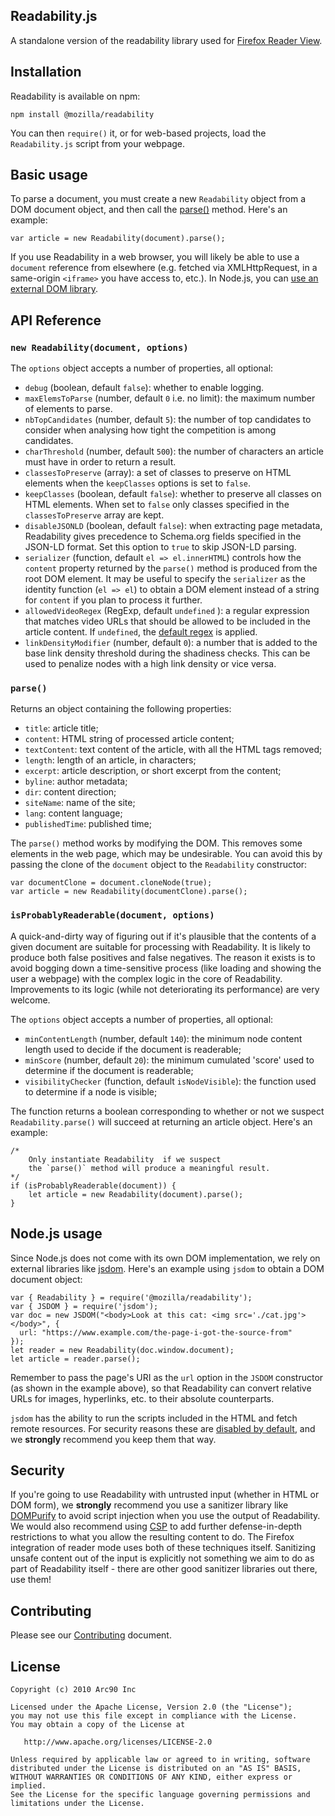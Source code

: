 ## Readability\.js

A standalone version of the readability library used for [Firefox Reader View](https://support.mozilla.org/kb/firefox-reader-view-clutter-free-web-pages)\.

## Installation

Readability is available on npm:


```
npm install @mozilla/readability
```

You can then `require()` it, or for web-based projects, load the `Readability.js` script from your webpage\.

## Basic usage

To parse a document, you must create a new `Readability` object from a DOM document object, and then call the [parse\(\)](#parse) method\. Here's an example:


```
var article = new Readability(document).parse();
```

If you use Readability in a web browser, you will likely be able to use a `document` reference from elsewhere \(e\.g\. fetched via XMLHttpRequest, in a same-origin `<iframe>` you have access to, etc\.\)\. In Node\.js, you can [use an external DOM library](#nodejs-usage)\.

## API Reference

### `new Readability(document, options)`

The `options` object accepts a number of properties, all optional:

- `debug` \(boolean, default `false`\): whether to enable logging\.
- `maxElemsToParse` \(number, default `0` i\.e\. no limit\): the maximum number of elements to parse\.
- `nbTopCandidates` \(number, default `5`\): the number of top candidates to consider when analysing how tight the competition is among candidates\.
- `charThreshold` \(number, default `500`\): the number of characters an article must have in order to return a result\.
- `classesToPreserve` \(array\): a set of classes to preserve on HTML elements when the `keepClasses` options is set to `false`\.
- `keepClasses` \(boolean, default `false`\): whether to preserve all classes on HTML elements\. When set to `false` only classes specified in the `classesToPreserve` array are kept\.
- `disableJSONLD` \(boolean, default `false`\): when extracting page metadata, Readability gives precedence to Schema\.org fields specified in the JSON-LD format\. Set this option to `true` to skip JSON-LD parsing\.
- `serializer` \(function, default `el => el.innerHTML`\) controls how the `content` property returned by the `parse()` method is produced from the root DOM element\. It may be useful to specify the `serializer` as the identity function \(`el => el`\) to obtain a DOM element instead of a string for `content` if you plan to process it further\.
- `allowedVideoRegex` \(RegExp, default `undefined` \): a regular expression that matches video URLs that should be allowed to be included in the article content\. If `undefined`, the [default regex](https://github.com/mozilla/readability/blob/8e8ec27cd2013940bc6f3cc609de10e35a1d9d86/Readability.js#L133) is applied\.
- `linkDensityModifier` \(number, default `0`\): a number that is added to the base link density threshold during the shadiness checks\. This can be used to penalize nodes with a high link density or vice versa\.

### `parse()`

Returns an object containing the following properties:

- `title`: article title;
- `content`: HTML string of processed article content;
- `textContent`: text content of the article, with all the HTML tags removed;
- `length`: length of an article, in characters;
- `excerpt`: article description, or short excerpt from the content;
- `byline`: author metadata;
- `dir`: content direction;
- `siteName`: name of the site;
- `lang`: content language;
- `publishedTime`: published time;

The `parse()` method works by modifying the DOM\. This removes some elements in the web page, which may be undesirable\. You can avoid this by passing the clone of the `document` object to the `Readability` constructor:


```
var documentClone = document.cloneNode(true);
var article = new Readability(documentClone).parse();
```

### `isProbablyReaderable(document, options)`

A quick-and-dirty way of figuring out if it's plausible that the contents of a given document are suitable for processing with Readability\. It is likely to produce both false positives and false negatives\. The reason it exists is to avoid bogging down a time-sensitive process \(like loading and showing the user a webpage\) with the complex logic in the core of Readability\. Improvements to its logic \(while not deteriorating its performance\) are very welcome\.

The `options` object accepts a number of properties, all optional:

- `minContentLength` \(number, default `140`\): the minimum node content length used to decide if the document is readerable;
- `minScore` \(number, default `20`\): the minimum cumulated 'score' used to determine if the document is readerable;
- `visibilityChecker` \(function, default `isNodeVisible`\): the function used to determine if a node is visible;

The function returns a boolean corresponding to whether or not we suspect `Readability.parse()` will succeed at returning an article object\. Here's an example:


```
/*
    Only instantiate Readability  if we suspect
    the `parse()` method will produce a meaningful result.
*/
if (isProbablyReaderable(document)) {
    let article = new Readability(document).parse();
}
```

## Node\.js usage

Since Node\.js does not come with its own DOM implementation, we rely on external libraries like [jsdom](https://github.com/jsdom/jsdom)\. Here's an example using `jsdom` to obtain a DOM document object:


```
var { Readability } = require('@mozilla/readability');
var { JSDOM } = require('jsdom');
var doc = new JSDOM("<body>Look at this cat: <img src='./cat.jpg'></body>", {
  url: "https://www.example.com/the-page-i-got-the-source-from"
});
let reader = new Readability(doc.window.document);
let article = reader.parse();
```

Remember to pass the page's URI as the `url` option in the `JSDOM` constructor \(as shown in the example above\), so that Readability can convert relative URLs for images, hyperlinks, etc\. to their absolute counterparts\.

`jsdom` has the ability to run the scripts included in the HTML and fetch remote resources\. For security reasons these are [disabled by default](https://github.com/jsdom/jsdom#executing-scripts), and we **strongly** recommend you keep them that way\.

## Security

If you're going to use Readability with untrusted input \(whether in HTML or DOM form\), we **strongly** recommend you use a sanitizer library like [DOMPurify](https://github.com/cure53/DOMPurify) to avoid script injection when you use the output of Readability\. We would also recommend using [CSP](https://developer.mozilla.org/en-US/docs/Web/HTTP/CSP) to add further defense-in-depth restrictions to what you allow the resulting content to do\. The Firefox integration of reader mode uses both of these techniques itself\. Sanitizing unsafe content out of the input is explicitly not something we aim to do as part of Readability itself - there are other good sanitizer libraries out there, use them\!

## Contributing

Please see our [Contributing](/mozilla/readability/blob/main/CONTRIBUTING.md) document\.

## License


```
Copyright (c) 2010 Arc90 Inc

Licensed under the Apache License, Version 2.0 (the "License");
you may not use this file except in compliance with the License.
You may obtain a copy of the License at

   http://www.apache.org/licenses/LICENSE-2.0

Unless required by applicable law or agreed to in writing, software
distributed under the License is distributed on an "AS IS" BASIS,
WITHOUT WARRANTIES OR CONDITIONS OF ANY KIND, either express or implied.
See the License for the specific language governing permissions and
limitations under the License.

```